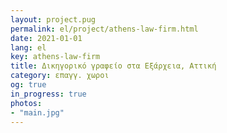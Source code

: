 ```yaml
---
layout: project.pug
permalink: el/project/athens-law-firm.html
date: 2021-01-01
lang: el
key: athens-law-firm
title: Δικηγορικό γραφείο στα Εξάρχεια, Αττική
category: επαγγ. χωροι
og: true
in_progress: true
photos:
- "main.jpg"
---
```

